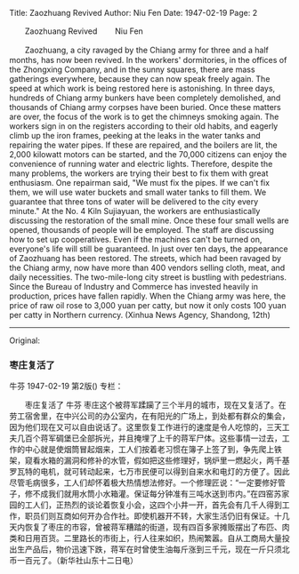 Title: Zaozhuang Revived
Author: Niu Fen
Date: 1947-02-19
Page: 2

　　Zaozhuang Revived
　　Niu Fen

　　Zaozhuang, a city ravaged by the Chiang army for three and a half months, has now been revived. In the workers' dormitories, in the offices of the Zhongxing Company, and in the sunny squares, there are mass gatherings everywhere, because they can now speak freely again. The speed at which work is being restored here is astonishing. In three days, hundreds of Chiang army bunkers have been completely demolished, and thousands of Chiang army corpses have been buried. Once these matters are over, the focus of the work is to get the chimneys smoking again. The workers sign in on the registers according to their old habits, and eagerly climb up the iron frames, peeking at the leaks in the water tanks and repairing the water pipes. If these are repaired, and the boilers are lit, the 2,000 kilowatt motors can be started, and the 70,000 citizens can enjoy the convenience of running water and electric lights. Therefore, despite the many problems, the workers are trying their best to fix them with great enthusiasm. One repairman said, "We must fix the pipes. If we can't fix them, we will use water buckets and small water tanks to fill them. We guarantee that three tons of water will be delivered to the city every minute." At the No. 4 Kiln Sujiayuan, the workers are enthusiastically discussing the restoration of the small mine. Once these four small wells are opened, thousands of people will be employed. The staff are discussing how to set up cooperatives. Even if the machines can't be turned on, everyone's life will still be guaranteed. In just over ten days, the appearance of Zaozhuang has been restored. The streets, which had been ravaged by the Chiang army, now have more than 400 vendors selling cloth, meat, and daily necessities. The two-mile-long city street is bustling with pedestrians. Since the Bureau of Industry and Commerce has invested heavily in production, prices have fallen rapidly. When the Chiang army was here, the price of raw oil rose to 3,000 yuan per catty, but now it only costs 100 yuan per catty in Northern currency. (Xinhua News Agency, Shandong, 12th)



<hr /> 

Original: 


### 枣庄复活了
牛芬
1947-02-19
第2版()
专栏：

　　枣庄复活了
    牛芬
    枣庄这个被蒋军蹂躏了三个半月的城市，现在又复活了。在劳工宿舍里，在中兴公司的办公室内，在有阳光的广场上，到处都有群众的集会，因为他们现在又可以自由说话了。这里恢复工作进行的速度是令人吃惊的，三天工夫几百个蒋军碉堡已全部拆光，并且掩埋了上千的蒋军尸体。这些事情一过去，工作的中心就是使烟筒冒起烟来，工人们按着老习惯在簿子上签了到，争先爬上铁架，窥看水箱的漏洞和修补的水管，假如把这些修理好，锅炉里一燃起火，两千基罗瓦特的电机，就可转动起来，七万市民便可以得到自来水和电灯的方便了。因此尽管毛病很多，工人们却怀着极大热情想法修好。一个修理匠说：“一定要修好管子，修不成我们就用水筒小水箱灌。保证每分钟准有三吨水送到市内。”在四窑苏家园的工人们，正热烈的谈论着恢复小会，这四个小井一开，首先会有几千人得到工作，职员们则互商如何开办合作社。即使机器开不转，大家生活仍旧有保证。十几天内恢复了枣庄的市容，曾被蒋军糟踏的街道，现有四百多家摊贩摆出了布匹、肉类和日用百货。二里路长的市街上，行人往来如织，热闹繁嚣。自从工商局大量投出生产品后，物价迅速下跌，蒋军在时曾使生油每斤涨到三千元，现在一斤只须北币一百元了。（新华社山东十二日电）
